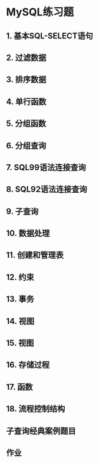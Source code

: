 # MySQL练习题

## 1. 基本SQL-SELECT语句
## 2. 过滤数据
## 3. 排序数据
## 4. 单行函数
## 5. 分组函数
## 6. 分组查询
## 7. SQL99语法连接查询
## 8. SQL92语法连接查询
## 9. 子查询
## 10. 数据处理
## 11. 创建和管理表
## 12. 约束
## 13. 事务
## 14. 视图
## 15. 视图
## 16. 存储过程
## 17. 函数
## 18. 流程控制结构
## 子查询经典案例题目
## 作业


